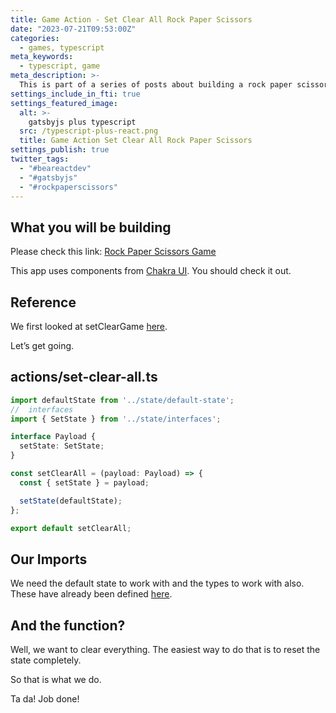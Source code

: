 ```yaml
---
title: Game Action - Set Clear All Rock Paper Scissors
date: "2023-07-21T09:53:00Z"
categories:
  - games, typescript
meta_keywords:
  - typescript, game
meta_description: >-
  This is part of a series of posts about building a rock paper scissors game in gatsbyjs.
settings_include_in_fti: true
settings_featured_image:
  alt: >-
    gatsbyjs plus typescript
  src: /typescript-plus-react.png
  title: Game Action Set Clear All Rock Paper Scissors
settings_publish: true
twitter_tags:
  - "#beareactdev"
  - "#gatsbyjs"
  - "#rockpaperscissors"
---
```


## What you will be building

Please check this link: <a href="https://beareact.dev/games/rock-paper-scissors/" target="_blank">Rock Paper Scissors Game</a>

This app uses components from <a href="https://chakra-ui.com/" rel="noopener" target="_blank">Chakra UI</a>. You should check it out.

## Reference

We first looked at setClearGame <a href="https://beareact.dev/game-view-controlsresets-rock-paper-scissors/">here</a>.

Let’s get going.

## actions/set-clear-all.ts

```typescript
import defaultState from '../state/default-state';
//  interfaces
import { SetState } from '../state/interfaces';

interface Payload {
  setState: SetState;
}

const setClearAll = (payload: Payload) => {
  const { setState } = payload;

  setState(defaultState);
};

export default setClearAll;
```


## Our Imports

We need the default state to work with and the types to work with also. These have already been defined <a href="https://beareact.dev/game-state-rock-paper-scissors/">here</a>.

## And the function?

Well, we want to clear everything. The easiest way to do that is to reset the state completely.

So that is what we do.

Ta da! Job done!
